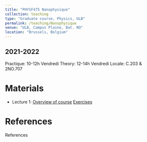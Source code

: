 ```yaml
---
title: "PHYSF475 Nanophysique"
collection: teaching
type: "Graduate course, Physics, ULB"
permalink: /teaching/Nanophysique
venue: "ULB, Campus Plaine, Bat. NO"
location: "Brussels, Belgium"
---
```


2021-2022
---------
Practique: 10-12h Vendredi
Theory:    12-14h Vendredi
Locale:    C.203 & 2NO.707

Materials
======
* Lecture 1: [Overview of course](/files/Nanophysique/lecture1.pdf)		[Exercises](/files/Nanophysique/Exercises1.pdf)

References
=============
References
